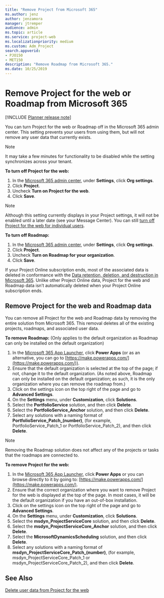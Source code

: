 ```yaml
---
title: "Remove Project from Microsoft 365"
ms.author: jenz
author: jenzamora
manager: jtremper
audience: admin
ms.topic: article
ms.service: project-web
ms.localizationpriority: medium
ms.custom: Adm_Project
search.appverid: 
- PJO150
- MET150
description: "Remove Roadmap from Microsoft 365."
ms.date: 10/25/2019
---
```


# Remove Project for the web or Roadmap from Microsoft 365

[!INCLUDE [Planner release note](includes/p4w-alert-new-planner-rollout.md)]

You can turn Project for the web or Roadmap off in the Microsoft 365 admin center. This setting prevents your users from using them, but will not remove any user data that currently exists. 

> [!NOTE]
> It may take a few minutes for functionality to be disabled while the setting synchronizes across your tenant.

**To turn off Project for the web:**

1. In the [Microsoft 365 admin center](https://admin.microsoft.com), under **Settings**, click **Org settings**.
2. Click **Project**.
3. Uncheck **Turn on Project for the web**.
4. Click **Save**.

> [!NOTE]
> Although this setting currently displays in your Project settings, it will not be enabled until a later date (see your Message Center). You can still [turn off Project for the web for individual users](turn-project-for-the-web-off.md). 

**To turn off Roadmap:**

1. In the [Microsoft 365 admin center](https://admin.microsoft.com), under **Settings**, click **Org settings**.
2. Click **Project**.
3. Uncheck **Turn on Roadmap for your organization**.
4. Click **Save**.

If your Project Online subscription ends, most of the associated data is deleted in conformance with the [Data retention, deletion, and destruction in Microsoft 365](/compliance/assurance/assurance-data-retention-deletion-and-destruction-overview). Unlike other Project Online data, Project for the web and Roadmap data isn’t automatically deleted when your Project Online subscription ends.

## Remove Project for the web and Roadmap data

You can remove all Project for the web and Roadmap data by removing the entire solution from Microsoft 365. This removal deletes all of the existing projects, roadmaps, and associated user data.

**To remove Roadmap:** (Only applies to the default organization as Roadmap can only be installed on the default organization)

1. In the [Microsoft 365 App Launcher](https://support.microsoft.com/office/79f12104-6fed-442f-96a0-eb089a3f476a), click **Power Apps** (or as an alternative, you can go to [https://make.powerapps.com/](https://make.powerapps.com/)).
1. Ensure that the default organization is selected at the top of the page; if not, change it to the default organization. (As noted above, Roadmap can only be installed on the default organization; as such, it is the only organization where you can remove the roadmap from.)
1. Click on the settings icon on the top right of the page and go to **Advanced Settings**.
1. On the **Settings** menu, under **Customization**, click **Solutions**.
1. Select the **PortfolioService** solution, and then click **Delete**.
1. Select the **PortfolioService_Anchor** solution, and then click **Delete**.
1. Select any solutions with a naming format of **PortfolioService_Patch_(number)**, (for example, PortfolioService_Patch_1 or PortfolioService_Patch_2), and then click **Delete**.

> [!NOTE]
> Removing the Roadmap solution does not affect any of the projects or tasks that the roadmaps are connected to.


**To remove Project for the web:**

1. In the [Microsoft 365 App Launcher](https://support.microsoft.com/office/79f12104-6fed-442f-96a0-eb089a3f476a), click **Power Apps** or you can browse directly to it by going to: [https://make.powerapps.com/](https://make.powerapps.com/).
2. Ensure that the correct organization where you want to remove Project for the web is displayed at the top of the page. In most cases, it will be the default organization if you have an out-of-box installation. 
3. Click on the settings icon on the top right of the page and go to **Advanced Settings**.
4. On the **Settings** menu, under **Customization**, click **Solutions**.
5. Select the **msdyn_ProjectServiceCore** solution, and then click **Delete**.
6. Select the **msdyn_ProjectServiceCore_Anchor** solution, and then click **Delete**.
7. Select the **MicrosoftDynamicsScheduling** solution, and then click **Delete**.
8. Select any solutions with a naming format of **msdyn_ProjectServiceCore_Patch_(number)**, (for example, msdyn_ProjectServiceCore_Patch_1 or msdyn_ProjectServiceCore_Patch_2), and then click **Delete**.
## See Also

[Delete user data from Project for the web](delete-user-data-from-project-for-the-web.md)
